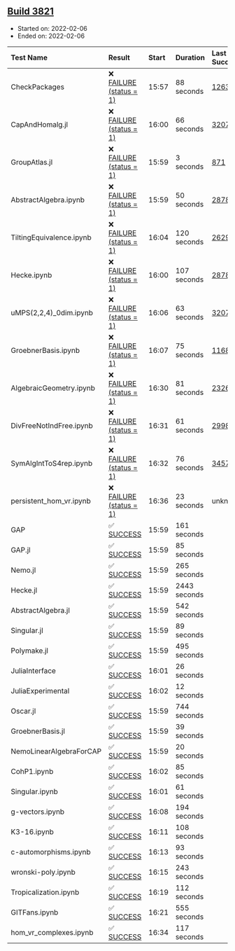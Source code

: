 ## [Build 3821](https://oscarci.mathematik.uni-kl.de/job/oscar-stable/3821/)

* Started on: 2022-02-06
* Ended on: 2022-02-06

| Test Name    | Result | Start | Duration | Last Success | First Failure |
|:-------------|:-------|:------|:---------|:-------------|:--------------|
| CheckPackages | ❌ [FAILURE (status = 1)](https://oscarci.mathematik.uni-kl.de/job/oscar-stable/3821/artifact/logs/build-3821/CheckPackages.log) | 15:57 | 88 seconds | [1263](https://oscarci.mathematik.uni-kl.de/job/oscar-stable/1263/) | [1264](https://oscarci.mathematik.uni-kl.de/job/oscar-stable/1264/) |
| CapAndHomalg.jl | ❌ [FAILURE (status = 1)](https://oscarci.mathematik.uni-kl.de/job/oscar-stable/3821/artifact/logs/build-3821/CapAndHomalg.jl.log) | 16:00 | 66 seconds | [3207](https://oscarci.mathematik.uni-kl.de/job/oscar-stable/3207/) | [3208](https://oscarci.mathematik.uni-kl.de/job/oscar-stable/3208/) |
| GroupAtlas.jl | ❌ [FAILURE (status = 1)](https://oscarci.mathematik.uni-kl.de/job/oscar-stable/3821/artifact/logs/build-3821/GroupAtlas.jl.log) | 15:59 | 3 seconds | [871](https://oscarci.mathematik.uni-kl.de/job/oscar-stable/871/) | [872](https://oscarci.mathematik.uni-kl.de/job/oscar-stable/872/) |
| AbstractAlgebra.ipynb | ❌ [FAILURE (status = 1)](https://oscarci.mathematik.uni-kl.de/job/oscar-stable/3821/artifact/logs/build-3821/AbstractAlgebra.ipynb.log) | 15:59 | 50 seconds | [2878](https://oscarci.mathematik.uni-kl.de/job/oscar-stable/2878/) | [2879](https://oscarci.mathematik.uni-kl.de/job/oscar-stable/2879/) |
| TiltingEquivalence.ipynb | ❌ [FAILURE (status = 1)](https://oscarci.mathematik.uni-kl.de/job/oscar-stable/3821/artifact/logs/build-3821/TiltingEquivalence.ipynb.log) | 16:04 | 120 seconds | [2629](https://oscarci.mathematik.uni-kl.de/job/oscar-stable/2629/) | [2630](https://oscarci.mathematik.uni-kl.de/job/oscar-stable/2630/) |
| Hecke.ipynb | ❌ [FAILURE (status = 1)](https://oscarci.mathematik.uni-kl.de/job/oscar-stable/3821/artifact/logs/build-3821/Hecke.ipynb.log) | 16:00 | 107 seconds | [2878](https://oscarci.mathematik.uni-kl.de/job/oscar-stable/2878/) | [2879](https://oscarci.mathematik.uni-kl.de/job/oscar-stable/2879/) |
| uMPS(2,2,4)_0dim.ipynb | ❌ [FAILURE (status = 1)](https://oscarci.mathematik.uni-kl.de/job/oscar-stable/3821/artifact/logs/build-3821/uMPS-2-2-4-_0dim.ipynb.log) | 16:06 | 63 seconds | [3207](https://oscarci.mathematik.uni-kl.de/job/oscar-stable/3207/) | [3208](https://oscarci.mathematik.uni-kl.de/job/oscar-stable/3208/) |
| GroebnerBasis.ipynb | ❌ [FAILURE (status = 1)](https://oscarci.mathematik.uni-kl.de/job/oscar-stable/3821/artifact/logs/build-3821/GroebnerBasis.ipynb.log) | 16:07 | 75 seconds | [1168](https://oscarci.mathematik.uni-kl.de/job/oscar-stable/1168/) | [1169](https://oscarci.mathematik.uni-kl.de/job/oscar-stable/1169/) |
| AlgebraicGeometry.ipynb | ❌ [FAILURE (status = 1)](https://oscarci.mathematik.uni-kl.de/job/oscar-stable/3821/artifact/logs/build-3821/AlgebraicGeometry.ipynb.log) | 16:30 | 81 seconds | [2326](https://oscarci.mathematik.uni-kl.de/job/oscar-stable/2326/) | [2327](https://oscarci.mathematik.uni-kl.de/job/oscar-stable/2327/) |
| DivFreeNotIndFree.ipynb | ❌ [FAILURE (status = 1)](https://oscarci.mathematik.uni-kl.de/job/oscar-stable/3821/artifact/logs/build-3821/DivFreeNotIndFree.ipynb.log) | 16:31 | 61 seconds | [2998](https://oscarci.mathematik.uni-kl.de/job/oscar-stable/2998/) | [2999](https://oscarci.mathematik.uni-kl.de/job/oscar-stable/2999/) |
| SymAlgIntToS4rep.ipynb | ❌ [FAILURE (status = 1)](https://oscarci.mathematik.uni-kl.de/job/oscar-stable/3821/artifact/logs/build-3821/SymAlgIntToS4rep.ipynb.log) | 16:32 | 76 seconds | [3457](https://oscarci.mathematik.uni-kl.de/job/oscar-stable/3457/) | [3458](https://oscarci.mathematik.uni-kl.de/job/oscar-stable/3458/) |
| persistent_hom_vr.ipynb | ❌ [FAILURE (status = 1)](https://oscarci.mathematik.uni-kl.de/job/oscar-stable/3821/artifact/logs/build-3821/persistent_hom_vr.ipynb.log) | 16:36 | 23 seconds | unknown | unknown |
| GAP | ✅ [SUCCESS](https://oscarci.mathematik.uni-kl.de/job/oscar-stable/3821/artifact/logs/build-3821/GAP.log) | 15:59 | 161 seconds |  |  |
| GAP.jl | ✅ [SUCCESS](https://oscarci.mathematik.uni-kl.de/job/oscar-stable/3821/artifact/logs/build-3821/GAP.jl.log) | 15:59 | 85 seconds |  |  |
| Nemo.jl | ✅ [SUCCESS](https://oscarci.mathematik.uni-kl.de/job/oscar-stable/3821/artifact/logs/build-3821/Nemo.jl.log) | 15:59 | 265 seconds |  |  |
| Hecke.jl | ✅ [SUCCESS](https://oscarci.mathematik.uni-kl.de/job/oscar-stable/3821/artifact/logs/build-3821/Hecke.jl.log) | 15:59 | 2443 seconds |  |  |
| AbstractAlgebra.jl | ✅ [SUCCESS](https://oscarci.mathematik.uni-kl.de/job/oscar-stable/3821/artifact/logs/build-3821/AbstractAlgebra.jl.log) | 15:59 | 542 seconds |  |  |
| Singular.jl | ✅ [SUCCESS](https://oscarci.mathematik.uni-kl.de/job/oscar-stable/3821/artifact/logs/build-3821/Singular.jl.log) | 15:59 | 89 seconds |  |  |
| Polymake.jl | ✅ [SUCCESS](https://oscarci.mathematik.uni-kl.de/job/oscar-stable/3821/artifact/logs/build-3821/Polymake.jl.log) | 15:59 | 495 seconds |  |  |
| JuliaInterface | ✅ [SUCCESS](https://oscarci.mathematik.uni-kl.de/job/oscar-stable/3821/artifact/logs/build-3821/JuliaInterface.log) | 16:01 | 26 seconds |  |  |
| JuliaExperimental | ✅ [SUCCESS](https://oscarci.mathematik.uni-kl.de/job/oscar-stable/3821/artifact/logs/build-3821/JuliaExperimental.log) | 16:02 | 12 seconds |  |  |
| Oscar.jl | ✅ [SUCCESS](https://oscarci.mathematik.uni-kl.de/job/oscar-stable/3821/artifact/logs/build-3821/Oscar.jl.log) | 15:59 | 744 seconds |  |  |
| GroebnerBasis.jl | ✅ [SUCCESS](https://oscarci.mathematik.uni-kl.de/job/oscar-stable/3821/artifact/logs/build-3821/GroebnerBasis.jl.log) | 15:59 | 39 seconds |  |  |
| NemoLinearAlgebraForCAP | ✅ [SUCCESS](https://oscarci.mathematik.uni-kl.de/job/oscar-stable/3821/artifact/logs/build-3821/NemoLinearAlgebraForCAP.log) | 15:59 | 20 seconds |  |  |
| CohP1.ipynb | ✅ [SUCCESS](https://oscarci.mathematik.uni-kl.de/job/oscar-stable/3821/artifact/logs/build-3821/CohP1.ipynb.log) | 16:02 | 85 seconds |  |  |
| Singular.ipynb | ✅ [SUCCESS](https://oscarci.mathematik.uni-kl.de/job/oscar-stable/3821/artifact/logs/build-3821/Singular.ipynb.log) | 16:01 | 61 seconds |  |  |
| g-vectors.ipynb | ✅ [SUCCESS](https://oscarci.mathematik.uni-kl.de/job/oscar-stable/3821/artifact/logs/build-3821/g-vectors.ipynb.log) | 16:08 | 194 seconds |  |  |
| K3-16.ipynb | ✅ [SUCCESS](https://oscarci.mathematik.uni-kl.de/job/oscar-stable/3821/artifact/logs/build-3821/K3-16.ipynb.log) | 16:11 | 108 seconds |  |  |
| c-automorphisms.ipynb | ✅ [SUCCESS](https://oscarci.mathematik.uni-kl.de/job/oscar-stable/3821/artifact/logs/build-3821/c-automorphisms.ipynb.log) | 16:13 | 93 seconds |  |  |
| wronski-poly.ipynb | ✅ [SUCCESS](https://oscarci.mathematik.uni-kl.de/job/oscar-stable/3821/artifact/logs/build-3821/wronski-poly.ipynb.log) | 16:15 | 243 seconds |  |  |
| Tropicalization.ipynb | ✅ [SUCCESS](https://oscarci.mathematik.uni-kl.de/job/oscar-stable/3821/artifact/logs/build-3821/Tropicalization.ipynb.log) | 16:19 | 112 seconds |  |  |
| GITFans.ipynb | ✅ [SUCCESS](https://oscarci.mathematik.uni-kl.de/job/oscar-stable/3821/artifact/logs/build-3821/GITFans.ipynb.log) | 16:21 | 555 seconds |  |  |
| hom_vr_complexes.ipynb | ✅ [SUCCESS](https://oscarci.mathematik.uni-kl.de/job/oscar-stable/3821/artifact/logs/build-3821/hom_vr_complexes.ipynb.log) | 16:34 | 117 seconds |  |  |
